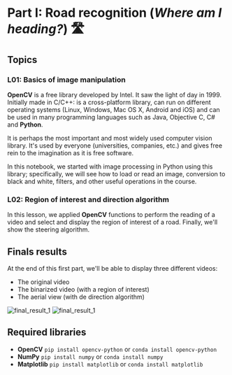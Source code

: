 # Part I: Road recognition (*Where am I heading?*) 🛣

## Topics

### L01: Basics of image manipulation

**OpenCV** is a free library developed by Intel. It saw the light of day in 1999. Initially made in C/C++: is a cross-platform library, can run on different operating systems (Linux, Windows, Mac OS X, Android and iOS) and can be used in many programming languages such as Java, Objective C, C# and **Python**.

It is perhaps the most important and most widely used computer vision library. It's used by everyone (universities, companies, etc.) and gives free rein to the imagination as it is free software.

In this notebook, we started with image processing in Python using this library; specifically, we will see how to load or read an image, conversion to black and white, filters, and other useful operations in the course.

### L02: Region of interest and direction algorithm

In this lesson, we applied **OpenCV** functions to perform the reading of a video and select and display the region of interest of a road. Finally, we'll show the steering algorithm.

## Finals results

At the end of this first part, we'll be able to display three different videos:

- The original video
- The binarized video (with a region of interest)
- The aerial view (with de direction algorithm)

![final_result_1](figures/final_result_1.gif)
![final_result_1](figures/final_result_2.gif)

## Required libraries

- **OpenCV** `pip install opencv-python` or `conda install opencv-python`
- **NumPy** `pip install numpy` or `conda install numpy`
- **Matplotlib** `pip install matplotlib` or `conda install matplotlib`
